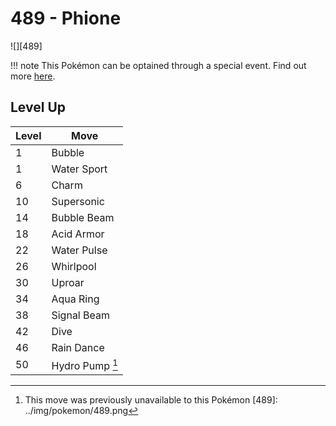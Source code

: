 # 489 - Phione
![][489]

!!! note
    This Pokémon can be optained through a special event. Find out more [here](../../special_events/#phione).

## Level Up

Level | Move
---   | ---
  1   | Bubble
  1   | Water Sport
  6   | Charm
 10   | Supersonic
 14   | Bubble Beam
 18   | Acid Armor
 22   | Water Pulse
 26   | Whirlpool
 30   | Uproar
 34   | Aqua Ring
 38   | Signal Beam
 42   | Dive
 46   | Rain Dance
 50   | Hydro Pump [^1]

[^1]: This move was previously unavailable to this Pokémon
[489]: ../img/pokemon/489.png

